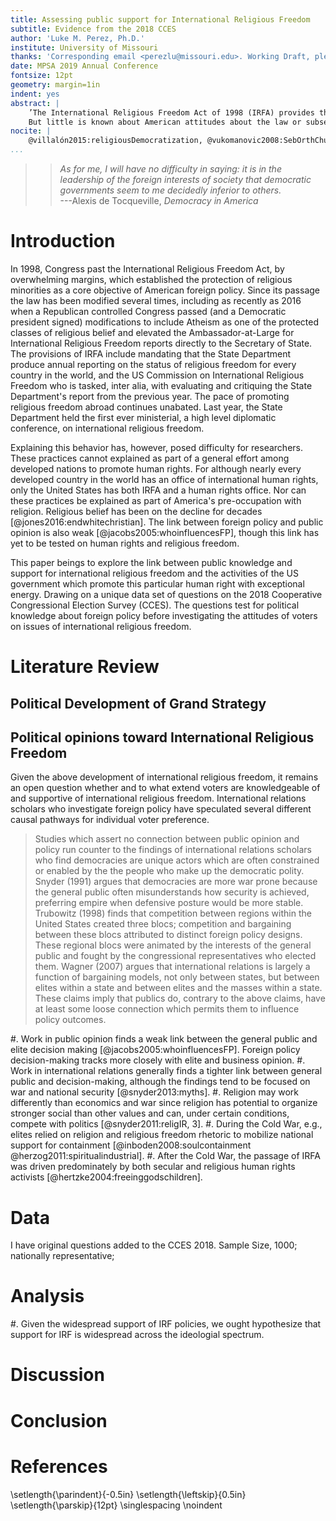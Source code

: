 ```yaml
---
title: Assessing public support for International Religious Freedom
subtitle: Evidence from the 2018 CCES
author: 'Luke M. Perez, Ph.D.'
institute: University of Missouri
thanks: 'Corresponding email <perezlu@missouri.edu>. Working Draft, please do not cite without permission. Comments are welcome and appreciated. Contact author for most recent version of paper.'
date: MPSA 2019 Annual Conference
fontsize: 12pt
geometry: margin=1in
indent: yes
abstract: |
	’The International Religious Freedom Act of 1998 (IRFA) provides the U.S. government with additional tools and information in order to promote the rights of religious minorities around the world. In addition to mandating annual reporting from the State Department, the law created an independent watchdog agency to monitor religious freedom around the world and provides the executive with additional sanction powers for states which abuse religious minorities. Little is known, however, about the scope and intensity of American knowledge and support for these policies. This paper investigates the contours of American public opinion on international religious freedom. It relies on data from the 2018 CCES survey and attempts to identify the level of support for international religious freedom among the American electorate. 
	But little is known about American attitudes about the law or subsequent policies which seek to strengthen rights of religious minorities around the world. This paper investigates public support for International Religious Freedom with questions on the 2018 CCES. 
nocite: |
    @villalón2015:religiousDemocratization, @vukomanovic2008:SebOrthChurch, @tezcur2015:catholMuslimHumanRight, @rapp2014:moralpolitics, @gill2013:RationalReligionElections, @mirilovic2015:twostates
...
```


>> *As for me, I will have no difficulty in saying: it is in the leadership of the foreign interests of society that democratic governments seem to me decidedly inferior to others.*  
>> ---Alexis de Tocqueville, *Democracy in America*

# Introduction

In 1998, Congress past the International Religious Freedom Act, by overwhelming margins, which established the protection of religious minorities as a core objective of American foreign policy. Since its passage the law has been modified several times, including as recently as 2016 when a Republican controlled Congress passed (and a Democratic president signed) modifications to include Atheism as one of the protected classes of religious belief and elevated the Ambassador-at-Large for International Religious Freedom reports directly to the Secretary of State. The provisions of IRFA include mandating that the State Department produce annual reporting on the status of religious freedom for every country in the world, and the US Commission on International Religious Freedom who is tasked, inter alia, with evaluating and critiquing the State Department's report from the previous year. The pace of promoting religious freedom abroad continues unabated. Last year, the State Department held the first ever ministerial, a high level diplomatic conference, on international religious freedom.

Explaining this behavior has, however, posed difficulty for researchers. These practices cannot explained as part of a general effort among developed nations to promote human rights. For although nearly every developed country in the world has an office of international human rights, only the United States has both IRFA and a human rights office. Nor can these practices be explained as part of America's pre-occupation with religion. Religious belief has been on the decline for decades [@jones2016:endwhitechristian]. The link between foreign policy and public opinion is also weak [@jacobs2005:whoinfluencesFP], though this link has yet to be tested on human rights and religious freedom.

This paper beings to explore the link between public knowledge and support for international religious freedom and the activities of the US government which promote this particular human right with exceptional energy. Drawing on a unique data set of questions on the 2018 Cooperative Congressional Election Survey (CCES). The questions test for political knowledge about foreign policy before investigating the attitudes of voters on issues of international religious freedom.

# Literature Review
## Political Development of Grand Strategy


## Political opinions toward International Religious Freedom
Given the above development of international religious freedom, it remains an open question whether and to what extend voters are knowledgeable of and supportive of international religious freedom. International relations scholars who investigate foreign policy have speculated several different causal pathways for individual voter preference. 

> Studies which assert no connection between public opinion and policy run counter to the findings of international relations scholars who find democracies are unique actors which are often constrained or enabled by the the people who make up the democratic polity. Snyder (1991) argues that democracies are more war prone because the general public often misunderstands how security is achieved, preferring empire when defensive posture would be more stable. Trubowitz (1998) finds that competition between regions within the United States created three blocs; competition and bargaining between these blocs attributed to distinct foreign policy designs. These regional blocs were animated by the interests of the general public and fought by the congressional representatives who elected them. Wagner (2007) argues that international relations is largely a function of bargaining models, not only between states, but between elites within a state and between elites and the masses within a state. These claims imply that publics do, contrary to the above claims, have at least some loose connection which permits them to influence policy outcomes. 

#. Work in public opinion finds a weak link between the general public and elite decision making [@jacobs2005:whoinfluencesFP]. Foreign policy decision-making tracks more closely with elite and business opinion.
#. Work in international relations generally finds a tighter link between general public and decision-making, although the findings tend to be focused on war and national security [@snyder2013:myths].
#. Religion may work differently than economics and war since religion has potential to organize stronger social than other values and can, under certain conditions, compete with politics [@snyder2011:religIR, 3]. <!-- Not just "omitted variable" -->
#. During the Cold War, e.g., elites relied on religion and religious freedom rhetoric to mobilize national support for containment [@inboden2008:soulcontainment @herzog2011:spiritualindustrial].
#. After the Cold War, the passage of IRFA was driven predominately by both secular and religious human rights activists [@hertzke2004:freeinggodschildren].

# Data

I have original questions added to the CCES 2018. Sample Size, 1000; nationally representative; 

# Analysis
#. Given the widespread support of IRF policies, we ought hypothesize that support for IRF is widespread across the ideologial spectrum.

# Discussion

# Conclusion

# References
\setlength{\parindent}{-0.5in}
\setlength{\leftskip}{0.5in}
\setlength{\parskip}{12pt}
\singlespacing
\noindent 
